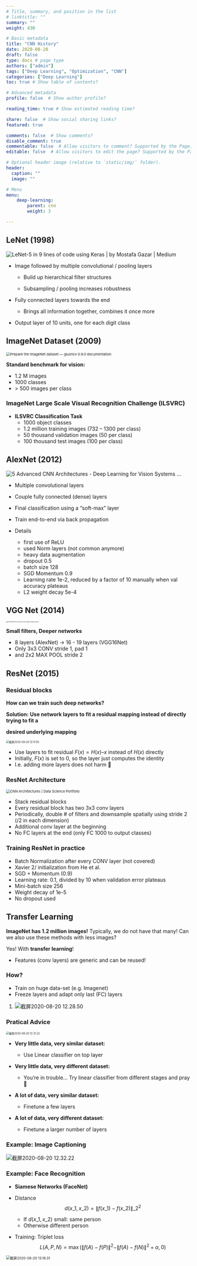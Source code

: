 ```yaml
---
# Title, summary, and position in the list
# linktitle: ""
summary: ""
weight: 430

# Basic metadata
title: "CNN History"
date: 2020-08-20
draft: false
type: docs # page type
authors: ["admin"]
tags: ["Deep Learning", "Optimization", "CNN"]
categories: ["Deep Learning"]
toc: true # Show table of contents?

# Advanced metadata
profile: false  # Show author profile?

reading_time: true # Show estimated reading time?

share: false  # Show social sharing links?
featured: true

comments: false  # Show comments?
disable_comment: true
commentable: false  # Allow visitors to comment? Supported by the Page, Post, and Docs content types.
editable: false  # Allow visitors to edit the page? Supported by the Page, Post, and Docs content types.

# Optional header image (relative to `static/img/` folder).
header:
  caption: ""
  image: ""

# Menu
menu: 
    deep-learning:
        parent: cnn
        weight: 3

---
```


## LeNet (1998)

![LeNet-5 in 9 lines of code using Keras | by Mostafa Gazar | Medium](https://raw.githubusercontent.com/EckoTan0804/upic-repo/master/uPic/0*H9_eGAtkQXJXtkoK.png)

- Image followed by multiple convolutional / pooling layers 

  - Build up hierarchical filter structures

  - Subsampling / pooling increases robustness

  

- Fully connected layers towards the end

  - Brings all information together, combines it once more

    

- Output layer of 10 units, one for each digit class



## ImageNet Dataset (2009)

<img src="https://raw.githubusercontent.com/EckoTan0804/upic-repo/master/uPic/imagenet_banner.jpeg" alt="Prepare the ImageNet dataset — gluoncv 0.9.0 documentation" style="zoom:67%;" />

**Standard benchmark for vision:**

- 1.2 M images
- 1000 classes
- \> 500 images per class

### ImageNet Large Scale Visual Recognition Challenge (ILSVRC)

- **ILSVRC Classification Task**
  - 1000 object classes
  - 1.2 million training images (732 – 1300 per class) 
  - 50 thousand validation images (50 per class) 
  - 100 thousand test images (100 per class)

## AlexNet (2012)

![5 Advanced CNN Architectures - Deep Learning for Vision Systems ...](https://raw.githubusercontent.com/EckoTan0804/upic-repo/master/uPic/05_04.png)

- Multiple convolutional layers

- Couple fully connected (dense) layers 
- Final classification using a “soft-max” layer 
- Train end-to-end via back propagation
- Details
  - first use of ReLU
  - used Norm layers (not common anymore)
  - heavy data augmentation
  - dropout 0.5
  - batch size 128
  - SGD Momentum 0.9
  - Learning rate 1e-2, reduced by a factor of 10 manually when val accuracy plateaus
  - L2 weight decay 5e-4



## VGG Net (2014)

<img src="https://raw.githubusercontent.com/EckoTan0804/upic-repo/master/uPic/vgg-ispravljeno-.png" alt="013 CNN VGG 16 and VGG 19 | Master Data Science" style="zoom: 25%;" />

**Small filters, Deeper networks**

- 8 layers (AlexNet) -> 16 - 19 layers (VGG16Net)
- Only 3x3 CONV stride 1, pad 1
- and 2x2 MAX POOL stride 2

## ResNet (2015)

### Residual blocks

**How can we train such deep networks?**

**Solution:** **Use network layers to fit a residual mapping instead of directly trying to fit a**

**desired underlying mapping**

<img src="https://raw.githubusercontent.com/EckoTan0804/upic-repo/master/uPic/截屏2020-08-20%2012.17.05.png" alt="截屏2020-08-20 12.17.05" style="zoom: 50%;" />

- Use layers to fit residual $F(x) = H(x) – x$ instead of $H(x)$ directly
- Initially, $F(x)$ is set to 0, so the layer just computes the identity
- I.e. adding more layers does not harm :clap:

### ResNet Architecture

<img src="https://raw.githubusercontent.com/EckoTan0804/upic-repo/master/uPic/resnet.png" alt="CNN Architectures | Data Science Portfolio" style="zoom: 67%;" />

- Stack residual blocks
- Every residual block has two 3x3 conv layers
- Periodically, double # of filters and downsample spatially using stride 2 (/2 in each dimension)
- Additional conv layer at the beginning
- No FC layers at the end (only FC 1000 to output classes)

### Training ResNet in practice

- Batch Normalization after every CONV layer (not covered)
- Xavier 2/ initialization from He et al.
- SGD + Momentum (0.9)
- Learning rate: 0.1, divided by 10 when validation error plateaus
- Mini-batch size 256
- Weight decay of 1e-5
- No dropout used



## Transfer Learning

**ImageNet has 1.2 million images!** Typically, we do not have that many! Can we also use these methods with less images?

Yes! With **transfer learning**!

- Features (conv layers) are generic and can be reused!

### How?

- Train on huge data-set (e.g. Imagenet)
- Freeze layers and adapt only last (FC) layers

1. ![截屏2020-08-20 12.28.50](https://raw.githubusercontent.com/EckoTan0804/upic-repo/master/uPic/截屏2020-08-20%2012.28.50.png)

### Pratical Advice

<img src="https://raw.githubusercontent.com/EckoTan0804/upic-repo/master/uPic/截屏2020-08-20 12.31.22.png" alt="截屏2020-08-20 12.31.22" style="zoom: 50%;" />

- **Very little data, very similar dataset:**
  - Use Linear classifier on top layer

- **Very little data, very different dataset:**
  - You’re in trouble... Try linear classifier from different stages and pray 🤪

- **A lot of data, very similar dataset:** 
  - Finetune a few layers

- **A lot of data, very different dataset:** 
  - Finetune a larger number of layers

### Example: Image Captioning

![截屏2020-08-20 12.32.22](https://raw.githubusercontent.com/EckoTan0804/upic-repo/master/uPic/截屏2020-08-20%2012.32.22.png)

### Example: Face Recognition

- **Siamese Networks (FaceNet)**

- Distance
  $$
  d\left(x\_{1}, x\_{2}\right)=\left\|f\left(x\_{1}\right)-f\left(x\_{2}\right)\right\|\_{2}^{2}
  $$

  - If $d(x\_1, x\_2)$ small: same person
  - Otherwise different person 

- Training: Triplet loss
  $$
  L(A, P, N)=\max \left(\|f(A)-f(P)\|^{2}-\|f(A)-f(N)\|^{2}+\alpha, 0\right)
  $$

<img src="https://raw.githubusercontent.com/EckoTan0804/upic-repo/master/uPic/截屏2020-08-20%2013.19.31.png" alt="截屏2020-08-20 13.19.31" style="zoom:67%;" />